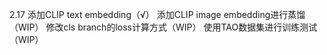 2.17
添加CLIP text embedding（√）
添加CLIP image embedding进行蒸馏（WIP）
修改cls branch的loss计算方式（WIP）
使用TAO数据集进行训练测试（WIP）
